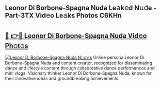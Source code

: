 ## Leonor Di Borbone-Spagna Nuda Le𝚊k𝚎d N𝚞𝚍e - Part-3TX Vid𝚎o Le𝚊ks Photos C6KHn

# <h2><a href="http://fbfqey.evod.top/?m=Leonor+Di+Borbone-Spagna+Nuda">🔗 👉🔴 Leonor Di Borbone-Spagna Nuda Vid𝚎o Ph𝚘t𝚘s</a></h2>

[![Leonor Di Borbone-Spagna Nuda N𝚞d𝚎s](https://i.imgur.com/8V9OHl7.gif)](http://fbfqey.evod.top/?m=Leonor+Di+Borbone-Spagna+Nuda)
Online persona Leonor Di Borbone-Spagna Nuda and content creator, recognized for disseminating dance and lifestyle content through collaborative dance performances and mini vlogs. Visionary thinker Leonor Di Borbone-Spagna Nuda, known for their innovative ideas and groundbreaking achievements. 
